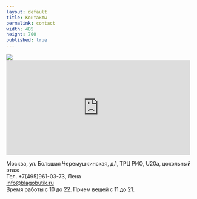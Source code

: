 ```yaml
---
layout: default
title: Контакты
permalink: contact
width: 485
height: 700
published: true
---
```


<img src="{{site.root_dir}}/img/map.jpg" />
<iframe width="485" height="250" src="http://www.youtube.com/embed/ZF7IHOm0Jtk?list=UUcfTZjiPfcN6OuxBRcMqL2Q&amp;hl=en_US" frameborder="0">    </iframe>

Москва, ул. Большая Черемушкинская, д.1, ТРЦ РИО, U20a, цокольный этаж  
Тел. +7(495)961-03-73, Лена  
info@blagobutik.ru  
Время работы с 10 до 22. Прием вещей с 11 до 21.